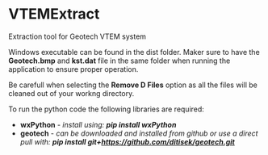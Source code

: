 # VTEMExtract

Extraction tool for Geotech VTEM system

Windows executable can be found in the dist folder. Maker sure to have the **Geotech.bmp** and **kst.dat** file in the same folder when running the application to ensure proper operation.

Be carefull when selecting the **Remove D Files** option as all the files will be cleaned out of your workng directory.

To run the python code the following libraries are required:
* **wxPython** - _install using:_ _**pip install wxPython**_
* **geotech** - _can be downloaded and installed from github or use a direct pull with:_ _**pip install git+https://github.com/ditisek/geotech.git**_